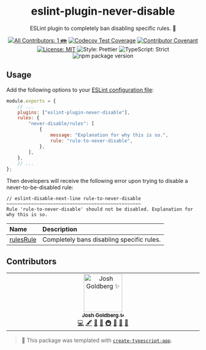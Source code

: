 <h1 align="center">eslint-plugin-never-disable</h1>

<p align="center">ESLint plugin to completely ban disabling specific rules. 🙅</p>

<p align="center">
	<!-- prettier-ignore-start -->
	<!-- ALL-CONTRIBUTORS-BADGE:START - Do not remove or modify this section -->
	<a href="#contributors" target="_blank"><img alt="All Contributors: 1 👪" src="https://img.shields.io/badge/all_contributors-1_👪-21bb42.svg" /></a>
<!-- ALL-CONTRIBUTORS-BADGE:END -->
	<!-- prettier-ignore-end -->
	<a href="https://codecov.io/gh/JoshuaKGoldberg/eslint-plugin-never-disable" target="_blank"><img alt="Codecov Test Coverage" src="https://codecov.io/gh/JoshuaKGoldberg/eslint-plugin-never-disable/branch/main/graph/badge.svg"/></a>
	<a href="https://github.com/JoshuaKGoldberg/eslint-plugin-never-disable/blob/main/.github/CODE_OF_CONDUCT.md" target="_blank"><img alt="Contributor Covenant" src="https://img.shields.io/badge/code_of_conduct-enforced-21bb42" /></a>
	<a href="https://github.com/JoshuaKGoldberg/eslint-plugin-never-disable/blob/main/LICENSE.md" target="_blank"><img alt="License: MIT" src="https://img.shields.io/github/license/JoshuaKGoldberg/eslint-plugin-never-disable?color=21bb42"></a>
	<img alt="Style: Prettier" src="https://img.shields.io/badge/style-prettier-21bb42.svg" />
	<img alt="TypeScript: Strict" src="https://img.shields.io/badge/typescript-strict-21bb42.svg" />
	<img alt="npm package version" src="https://img.shields.io/npm/v/eslint-plugin-never-disable?color=21bb42" />
</p>

## Usage

Add the following options to your [ESLint configuration file](https://eslint.org/docs/latest/user-guide/configuring/configuration-files):

```js
module.exports = {
	// ...
	plugins: ["eslint-plugin-never-disable"],
	rules: {
		"never-disable/rules": [
			{
				message: "Explanation for why this is so.",
				rule: "rule-to-never-disable",
			},
		],
	},
	// ...
};
```

Then developers will receive the following error upon trying to disable a never-to-be-disabled rule:

```plaintext
// eslint-disable-next-line rule-to-never-disable
~~~~~~~~~~~~~~~~~~~~~~~~~~~~~~~~~~~~~~~~~~~~~~~~~
Rule 'rule-to-never-disable' should not be disabled. Explanation for why this is so.
```

<!-- prettier-ignore-start -->
<!-- begin auto-generated rules list -->

| Name                                 | Description                               |
| :----------------------------------- | :---------------------------------------- |
| [rulesRule](docs/rules/rulesRule.md) | Completely bans disabling specific rules. |

<!-- end auto-generated rules list -->
<!-- prettier-ignore-end -->

## Contributors

<!-- spellchecker: disable -->
<!-- ALL-CONTRIBUTORS-LIST:START - Do not remove or modify this section -->
<!-- prettier-ignore-start -->
<!-- markdownlint-disable -->
<table>
  <tbody>
    <tr>
      <td align="center" valign="top" width="14.28%"><a href="http://www.joshuakgoldberg.com/"><img src="https://avatars.githubusercontent.com/u/3335181?v=4?s=100" width="100px;" alt="Josh Goldberg ✨"/><br /><sub><b>Josh Goldberg ✨</b></sub></a><br /><a href="https://github.com/JoshuaKGoldberg/eslint-plugin-never-disable/commits?author=JoshuaKGoldberg" title="Code">💻</a> <a href="#content-JoshuaKGoldberg" title="Content">🖋</a> <a href="https://github.com/JoshuaKGoldberg/eslint-plugin-never-disable/commits?author=JoshuaKGoldberg" title="Documentation">📖</a> <a href="#ideas-JoshuaKGoldberg" title="Ideas, Planning, & Feedback">🤔</a> <a href="#infra-JoshuaKGoldberg" title="Infrastructure (Hosting, Build-Tools, etc)">🚇</a> <a href="#maintenance-JoshuaKGoldberg" title="Maintenance">🚧</a> <a href="#projectManagement-JoshuaKGoldberg" title="Project Management">📆</a> <a href="#tool-JoshuaKGoldberg" title="Tools">🔧</a></td>
    </tr>
  </tbody>
</table>

<!-- markdownlint-restore -->
<!-- prettier-ignore-end -->

<!-- ALL-CONTRIBUTORS-LIST:END -->
<!-- spellchecker: enable -->

> 💙 This package was templated with [`create-typescript-app`](https://github.com/JoshuaKGoldberg/create-typescript-app).
